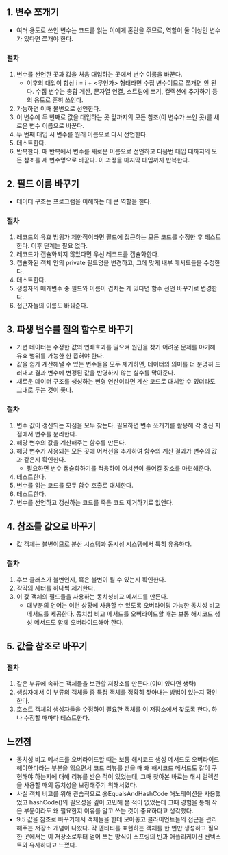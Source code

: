 ## 1. 변수 쪼개기
- 여러 용도로 쓰인 변수는 코드를 읽는 이에게 혼란을 주므로, 역할이 둘 이상인 변수가 있다면 쪼개야 한다.

### 절차
1. 변수를 선언한 곳과 값을 처음 대입하는 곳에서 변수 이름을 바꾼다.
    - 이후의 대입이 항상 i = i + <무언가> 형태라면 수집 변수이므로 쪼개면 안 된다. 수집 변수는 총합 계산, 문자열 연결, 스트림에 쓰기, 컬렉션에 추가하기 등의 용도로 흔히 쓰인다.
2. 가능하면 이때 불변으로 선언한다.
3. 이 변수에 두 번째로 값을 대입하는 곳 앞까지의 모든 참조(이 변수가 쓰인 곳)를 새로운 변수 이름으로 바꾼다.
4. 두 번째 대입 시 변수를 원래 이름으로 다시 선언한다.
5. 테스트한다.
6. 반복한다. 매 반복에서 변수를 새로운 이름으로 선언하고 다음번 대입 때까지의 모든 참조를 새 변수명으로 바꾼다. 이 과정을 마지막 대입까지 반복한다.

## 2. 필드 이름 바꾸기
- 데이터 구조는 프로그램을 이해하는 데 큰 역할을 한다.

### 절차
1. 레코드의 유효 범위가 제한적이라면 필드에 접근하는 모든 코드를 수정한 후 테스트한다. 이후 단계는 필요 없다.
2. 레코드가 캡슐화되지 않았다면 우선 레코드를 캡슐화한다.
3. 캡슐화된 객체 안의 private 필드명을 변경하고, 그에 맞게 내부 메서드들을 수정한다.
4. 테스트한다.
5. 생성자의 매개변수 중 필드와 이름이 겹치는 게 있다면 함수 선언 바꾸기로 변경한다.
6. 접근자들의 이름도 바꿔준다.

## 3. 파생 변수를 질의 함수로 바꾸기
- 가변 데이터는 수정한 값의 연쇄효과를 일으켜 원인을 찾기 어려운 문제를 야기해 유효 범위를 가능한 한 좁혀야 한다.
- 값을 쉽게 계산해낼 수 있는 변수들을 모두 제거하면, 데이터의 의미를 더 분명히 드러내고 결과 변수에 변경된 값을 반영하지 않는 실수를 막아준다.
- 새로운 데이터 구조를 생성하는 변형 연산이라면 계산 코드로 대체할 수 있더라도 그대로 두는 것이 좋다.

### 절차
1. 변수 값이 갱신되는 지점을 모두 찾는다. 필요하면 변수 쪼개기를 활용해 각 갱신 지점에서 변수를 분리한다.
2. 해당 변수의 값을 계산해주는 함수를 만든다.
3. 해당 변수가 사용되는 모든 곳에 어서션을 추가하여 함수의 계산 결과가 변수의 값과 같은지 확인한다.
   - 필요하면 변수 캡슐화하기를 적용하여 어서션이 들어갈 장소를 마련해준다.
4. 테스트한다.
5. 변수를 읽는 코드를 모두 함수 호출로 대체한다.
6. 테스트한다.
7. 변수를 선언하고 갱신하는 코드를 죽은 코드 제거하기로 없앤다.

## 4. 참조를 값으로 바꾸기
- 값 객체는 불변이므로 분산 시스템과 동시성 시스템에서 특히 유용하다.

### 절차
1. 후보 클래스가 불변인지, 혹은 불변이 될 수 있는지 확인한다.
2. 각각의 세터를 하나씩 제거한다.
3. 이 값 객체의 필드들을 사용하는 동치성비교 메서드를 만든다.
   - 대부분의 언어는 이런 상황에 사용할 수 있도록 오버라이딩 가능한 동치성 비교 메서드를 제공한다. 동치성 비교 메서드를 오버라이드할 때는 보통 해시코드 생성 메서드도 함께 오버라이드해야 한다.

## 5. 값을 참조로 바꾸기

### 절차
1. 같은 부류에 속하는 객체들을 보관할 저장소를 만든다.(이미 있다면 생략)
2. 생성자에서 이 부류의 객체들 중 특정 객체를 정확히 찾아내는 방법이 있는지 확인한다.
3. 호스트 객체의 생성자들을 수정하여 필요한 객체를 이 저장소에서 찾도록 한다. 하나 수정할 때마다 테스트한다.

## 느낀점 
- 동치성 비교 메서드를 오버라이드할 때는 보통 해시코드 생성 메서드도 오버라이드해야한다라는 부분을 읽으면서 코드 리뷰를 받을 때 왜 해시코드 메서드도 같이 구현해야 하는지에 대해 리뷰를 받은 적이 있었는데, 그때 찾아본 바로는 해시 컬렉션을 사용할 때의 동치성을 보장해주기 위해서였다. 
- 사실 객체 비교를 위해 관습적으로 @EqualsAndHashCode 애노테이션을 사용했었고 hashCode()의 필요성을 깊이 고민해 본 적이 없었는데 그때 경험을 통해 작은 부분이라도 왜 필요한지 이유를 알고 쓰는 것이 중요하다고 생각했다.
- 9.5 값을 참조로 바꾸기에서 객체들을 한데 모아놓고 클라이언트들의 접근을 관리해주는 저장소 개념이 나왔다. 각 엔티티를 표현하는 객체를 한 번만 생성하고 필요한 곳에서는 이 저장소로부터 얻어 쓰는 방식이 스프링의 빈과 애플리케이션 컨텍스트와 유사하다고 느꼈다.